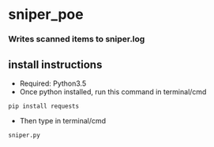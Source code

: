 # sniper_poe
### Writes scanned items to sniper.log

## install instructions
- Required: Python3.5
- Once python installed, run this command in terminal/cmd
```
pip install requests
```
- Then type in terminal/cmd
```
sniper.py
```
